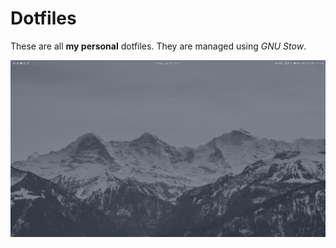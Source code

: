 # Dotfiles
These are all **my personal** dotfiles. They are managed using *GNU Stow*.

<p align="center">
  <img src="https://github.com/luissimas/dotfiles/blob/master/.screenshots/desktop.png">
</p>
